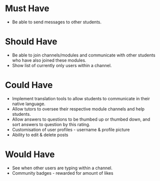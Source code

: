 # Must Have
* Be able to send messages to other students.

# Should Have
* Be able to join channels/modules and communicate with other students who have also joined these modules.
* Show list of currently only users within a channel.

# Could Have
* Implement translation tools to allow students to communicate in their native language.
* Allow tutors to oversee their respective module channels and help students.
* Allow answers to questions to be thumbed up or thumbed down, and sort answers to question by this rating.
* Customisation of user profiles - username & profile picture
* Ability to edit & delete posts

# Would Have
* See when other users are typing within a channel.
* Community badges - rewarded for amount of likes
